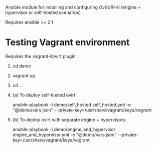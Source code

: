 Ansible module for installing and configuring Ovirt/RHV (engine + hypervisor or self-hosted scenarios)

Requires ansible >= 2.1

# Testing Vagrant environment
Requires the vagrant-libvirt plugin

1. cd demo 

1. vagrant up

1. cd .. 

1. (a) To deploy self-hosted ovirt:

    ansible-playbook -i demo/self_hosted self_hosted.yml -e "@demo/vars.json" --private-key=/usr/share/vagrant/keys/vagrant

1. (b) To deploy ovirt with separate engine + hypervisors:

    ansible-playbook -i demo/engine_and_hypervisor engine_and_hypervisor.yml -e "@demo/vars.json" --private-key=/usr/share/vagrant/keys/vagrant
